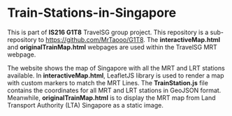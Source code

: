 # Train-Stations-in-Singapore
This is part of **IS216 G1T8** TravelSG group project. This repository is a sub-repository to https://github.com/MrTaooo/G1T8. The **interactiveMap.html** and **originalTrainMap.html** webpages are used within the TravelSG MRT webpage.

The website shows the map of Singapore with all the MRT and LRT stations available. In **interactiveMap.html**, LeafletJS library is used to render a map with custom markers to match the MRT Lines. The **TrainStation.js** file contains the coordinates for all MRT and LRT stations in GeoJSON format. Meanwhile, **originalTrainMap.html** is to display the MRT map from Land Transport Authority (LTA) Singapore as a static image.
